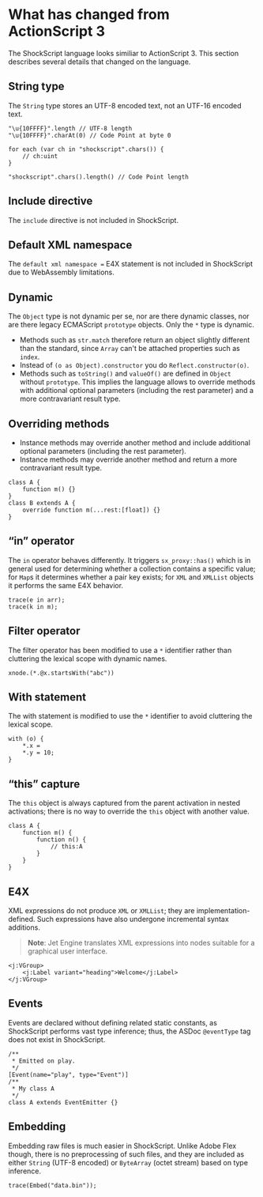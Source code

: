 # What has changed from ActionScript 3

The ShockScript language looks similiar to ActionScript 3. This section describes several details that changed on the language.

## String type

The `String` type stores an UTF-8 encoded text, not an UTF-16 encoded text.

```
"\u{10FFFF}".length // UTF-8 length
"\u{10FFFF}".charAt(0) // Code Point at byte 0

for each (var ch in "shockscript".chars()) {
    // ch:uint
}

"shockscript".chars().length() // Code Point length
```

## Include directive

The `include` directive is not included in ShockScript.

## Default XML namespace

The `default xml namespace =` E4X statement is not included in ShockScript due to WebAssembly limitations.

## Dynamic

The `Object` type is not dynamic per se, nor are there dynamic classes, nor are there legacy ECMAScript `prototype` objects. Only the `*` type is dynamic.

- Methods such as `str.match` therefore return an object slightly different than the standard, since `Array` can't be attached properties such as `index`.
- Instead of `(o as Object).constructor` you do `Reflect.constructor(o)`.
- Methods such as `toString()` and `valueOf()` are defined in `Object` without `prototype`. This implies the language allows to override methods with additional optional parameters (including the rest parameter) and a more contravariant result type.

## Overriding methods

- Instance methods may override another method and include additional optional parameters (including the rest parameter).
- Instance methods may override another method and return a more contravariant result type.

```
class A {
    function m() {}
}
class B extends A {
    override function m(...rest:[float]) {}
}
```

## “in” operator

The `in` operator behaves differently. It triggers `sx_proxy::has()` which is in general used for determining whether a collection contains a specific value; for `Map`s it determines whether a pair key exists; for `XML` and `XMLList` objects it performs the same E4X behavior.

```
trace(e in arr);
trace(k in m);
```

## Filter operator

The filter operator has been modified to use a `*` identifier rather than cluttering the lexical scope with dynamic names.

```
xnode.(*.@x.startsWith("abc"))
```

## With statement

The with statement is modified to use the `*` identifier to avoid cluttering the lexical scope.

```
with (o) {
    *.x =
    *.y = 10;
}
```

## “this” capture

The `this` object is always captured from the parent activation in nested activations; there is no way to override the `this` object with another value.

```
class A {
    function m() {
        function n() {
            // this:A
        }
    }
}
```

## E4X

XML expressions do not produce `XML` or `XMLList`; they are implementation-defined. Such expressions have also undergone incremental syntax additions.

> **Note**: Jet Engine translates XML expressions into nodes suitable for a graphical user interface.

```
<j:VGroup>
    <j:Label variant="heading">Welcome</j:Label>
</j:VGroup>
```

## Events

Events are declared without defining related static constants, as ShockScript performs vast type inference; thus, the ASDoc `@eventType` tag does not exist in ShockScript.

```
/**
 * Emitted on play.
 */
[Event(name="play", type="Event")]
/**
 * My class A
 */
class A extends EventEmitter {}
```

## Embedding

Embedding raw files is much easier in ShockScript. Unlike Adobe Flex though, there is no preprocessing of such files, and they are included as either `String` (UTF-8 encoded) or `ByteArray` (octet stream) based on type inference.

```
trace(Embed("data.bin"));
```